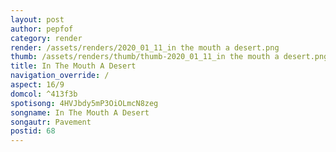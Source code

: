 ```yaml
---
layout: post
author: pepfof
category: render
render: /assets/renders/2020_01_11_in the mouth a desert.png
thumb: /assets/renders/thumb/thumb-2020_01_11_in the mouth a desert.png
title: In The Mouth A Desert
navigation_override: /
aspect: 16/9
domcol: ^413f3b
spotisong: 4HVJbdy5mP3OiOLmcN8zeg
songname: In The Mouth A Desert
songautr: Pavement
postid: 68
---
```


<!--USER BEGIN 1-->

<!--USER END 1-->

<!--more-->
<!--USER BEGIN 2-->

<!--USER END 2-->

